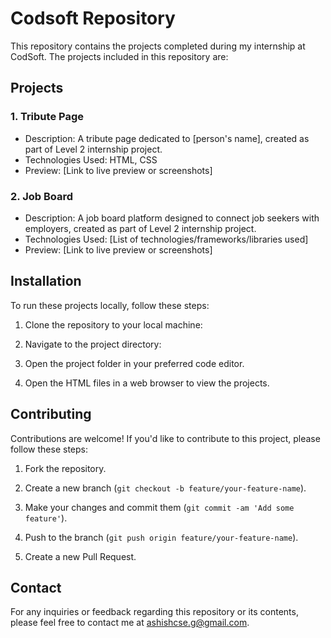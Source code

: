 # Codsoft Repository

This repository contains the projects completed during my internship at CodSoft. The projects included in this repository are:

## Projects

### 1. Tribute Page
- Description: A tribute page dedicated to [person's name], created as part of Level 2 internship project.
- Technologies Used: HTML, CSS
- Preview: [Link to live preview or screenshots]

### 2. Job Board
- Description: A job board platform designed to connect job seekers with employers, created as part of Level 2 internship project.
- Technologies Used: [List of technologies/frameworks/libraries used]
- Preview: [Link to live preview or screenshots]

## Installation

To run these projects locally, follow these steps:

1. Clone the repository to your local machine:

2. Navigate to the project directory:


3. Open the project folder in your preferred code editor.

4. Open the HTML files in a web browser to view the projects.

## Contributing

Contributions are welcome! If you'd like to contribute to this project, please follow these steps:

1. Fork the repository.

2. Create a new branch (`git checkout -b feature/your-feature-name`).

3. Make your changes and commit them (`git commit -am 'Add some feature'`).

4. Push to the branch (`git push origin feature/your-feature-name`).

5. Create a new Pull Request.

## Contact

For any inquiries or feedback regarding this repository or its contents, please feel free to contact me at ashishcse.g@gmail.com.
